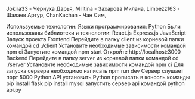 Jokira33 - Чернуха Дарья,
Militina - Захарова Милана,
Limbezz163 - Шалаев Артур,
ChanKachan - Чан Сим,

Используемые технологии:
Языки программирования:
Python
Были использованы библиотеки и технологии:
React.js
Express.js
JavaScript
Запуск проекта
Frontend
Перейдите в папку client из корневой папки командой cd ./client
Установите необходимые зависимости командой npm ci
Запустите командой npm start
Откройте http://localhost:3000
Backend
Перейдите в папку server из корневой папки командой cd ./server
Установите необходимые зависимости командой npm ci
Для запуска сервера необходимо написать npm run dev
Сервер слушает порт 5000
Python API
установить Python 
прописать в консоль команды
pip install flask
pip install mysql
запустить сервер api командой python api.py
